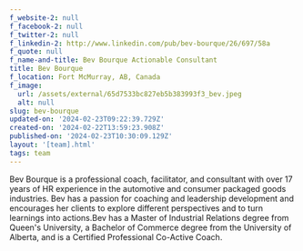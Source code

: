 ```yaml
---
f_website-2: null
f_facebook-2: null
f_twitter-2: null
f_linkedin-2: http://www.linkedin.com/pub/bev-bourque/26/697/58a
f_quote: null
f_name-and-title: Bev Bourque Actionable Consultant
title: Bev Bourque
f_location: Fort McMurray, AB, Canada
f_image:
  url: /assets/external/65d7533bc827eb5b383993f3_bev.jpeg
  alt: null
slug: bev-bourque
updated-on: '2024-02-23T09:22:39.729Z'
created-on: '2024-02-22T13:59:23.908Z'
published-on: '2024-02-23T10:30:09.129Z'
layout: '[team].html'
tags: team
---
```


Bev Bourque is a professional coach, facilitator, and consultant with over 17 years of HR experience in the automotive and consumer packaged goods industries. Bev has a passion for coaching and leadership development and encourages her clients to explore different perspectives and to turn learnings into actions.Bev has a Master of Industrial Relations degree from Queen's University, a Bachelor of Commerce degree from the University of Alberta, and is a Certified Professional Co-Active Coach.

